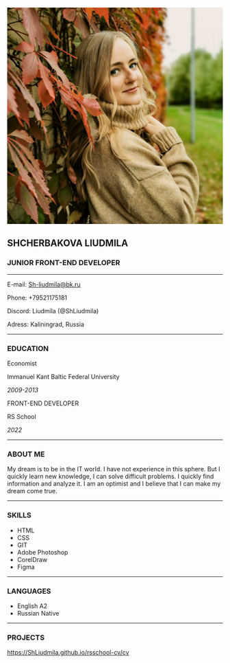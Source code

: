 ![Foto cv Shcherbakova Liudmila](foto.jpg)
## **SHCHERBAKOVA LIUDMILA**
### **JUNIOR FRONT-END DEVELOPER**
---

E-mail: Sh-liudmila@bk.ru

Phone: +79521175181

Discord: Liudmila (@ShLiudmila)

Adress: Kaliningrad, Russia

---
### **EDUCATION**
Economist

Immanuel Kant Baltic Federal University

*2009-2013*

FRONT-END DEVELOPER 

RS School 

*2022*

---
### **ABOUT ME**
My dream is to be in the IT world. I have not experience in this sphere. But I quickly learn new knowledge, I can solve difficult problems. I quickly find information and analyze it. I am an optimist and I believe that I can make my dream come true.

---
### **SKILLS**
* HTML
* CSS
* GIT
* Adobe Photoshop
* CorelDraw
* Figma

---
### **LANGUAGES**
* English A2
* Russian Native

---
### **PROJECTS**
https://ShLiudmila.github.io/rsschool-cv/cv







